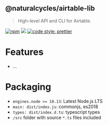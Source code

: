 ## @naturalcycles/airtable-lib

> High-level API and CLI for Airtable.

[![npm](https://img.shields.io/npm/v/@naturalcycles/airtable-lib/latest.svg)](https://www.npmjs.com/package/@naturalcycles/airtable-lib)
[![](https://circleci.com/gh/NaturalCycles/airtable-lib.svg?style=shield&circle-token=123)](https://circleci.com/gh/NaturalCycles/airtable-lib)
[![code style: prettier](https://img.shields.io/badge/code_style-prettier-ff69b4.svg?style=flat-square)](https://github.com/prettier/prettier)

# Features

- ...

# Packaging

- `engines.node >= 10.13`: Latest Node.js LTS
- `main: dist/index.js`: commonjs, es2018
- `types: dist/index.d.ts`: typescript types
- `/src` folder with source `*.ts` files included
